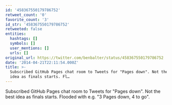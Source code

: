 ```yaml
---
id: '458367550179786752'
retweet_count: '0'
favorite_count: '3'
id_str: '458367550179786752'
retweeted: false
entities:
  hashtags: []
  symbols: []
  user_mentions: []
  urls: []
original_url: https://twitter.com/benbalter/status/458367550179786752
date: '2014-04-21T22:11:54.000Z'
title: >-
  Subscribed GitHub Pages chat room to Tweets for "Pages down". Not the best
  idea as finals starts. Fl…
---
```


Subscribed GitHub Pages chat room to Tweets for "Pages down". Not the best idea as finals starts. Flooded with e.g. "3 Pages down, 4 to go".